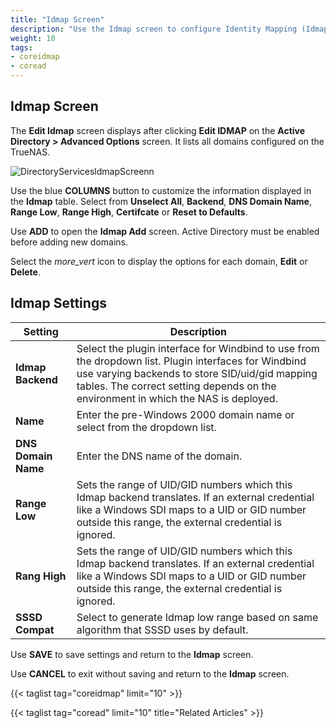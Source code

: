 ```yaml
---
title: "Idmap Screen"
description: "Use the Idmap screen to configure Identity Mapping (Idmap) on your TrueNAS"
weight: 10
tags:
- coreidmap
- coread
---
```


## Idmap Screen

The **Edit Idmap** screen displays after clicking **Edit IDMAP** on the **Active Directory > Advanced Options** screen. It lists all domains configured on the TrueNAS.

![DirectoryServicesldmapScreenn](/images/CORE/13.0/DirectoryServicesldmapScreen.png "Directory Services Idmap Screen")

Use the blue **COLUMNS** button to customize the information displayed in the **Idmap** table. Select from **Unselect All**, **Backend**, **DNS Domain Name**, **Range Low**, **Range High**, **Certifcate** or **Reset to Defaults**.

Use **ADD** to open the **Idmap Add** screen. Active Directory must be enabled before adding new domains.

Select the <i class="material-icons" aria-hidden="true" title="Options">more_vert</i> icon to display the options for each domain, **Edit** or **Delete**.

## Idmap Settings

| Setting | Description |
|---------|-------------|
| **Idmap Backend** | Select the plugin interface for Windbind to use from the dropdown list. Plugin interfaces for Windbind use varying backends to store SID/uid/gid mapping tables. The correct setting depends on the environment in which the NAS is deployed. |
| **Name** | Enter the pre-Windows 2000 domain name or select from the dropdown list. |
| **DNS Domain Name** | Enter the DNS name of the domain. |
| **Range Low** | Sets the range of UID/GID numbers which this Idmap backend translates. If an external credential like a Windows SDI maps to a UID or GID number outside this range, the external credential is ignored. |
| **Rang High**  | Sets the range of UID/GID numbers which this Idmap backend translates. If an external credential like a Windows SDI maps to a UID or GID number outside this range, the external credential is ignored. |
| **SSSD Compat** | Select to generate Idmap low range based on same algorithm that SSSD uses by default.  |

Use **SAVE** to save settings and return to the **Idmap** screen.

Use **CANCEL** to exit without saving and return to the **Idmap** screen.

{{< taglist tag="coreidmap" limit="10" >}}

{{< taglist tag="coread" limit="10" title="Related Articles" >}}
